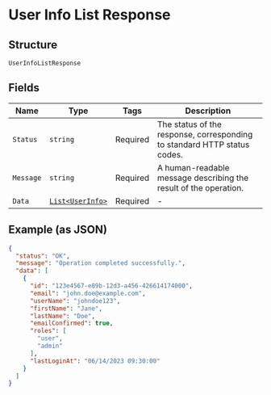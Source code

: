 
# User Info List Response

## Structure

`UserInfoListResponse`

## Fields

| Name | Type | Tags | Description |
|  --- | --- | --- | --- |
| `Status` | `string` | Required | The status of the response, corresponding to standard HTTP status codes. |
| `Message` | `string` | Required | A human-readable message describing the result of the operation. |
| `Data` | [`List<UserInfo>`](../../doc/models/user-info.md) | Required | - |

## Example (as JSON)

```json
{
  "status": "OK",
  "message": "Operation completed successfully.",
  "data": [
    {
      "id": "123e4567-e89b-12d3-a456-426614174000",
      "email": "john.doe@example.com",
      "userName": "johndoe123",
      "firstName": "Jane",
      "lastName": "Doe",
      "emailConfirmed": true,
      "roles": [
        "user",
        "admin"
      ],
      "lastLoginAt": "06/14/2023 09:30:00"
    }
  ]
}
```

